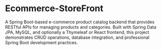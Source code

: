 # Ecommerce-StoreFront
A Spring Boot-based e-commerce product catalog backend that provides RESTful APIs for managing products and categories. Built with Spring Data JPA, MySQL, and optionally a Thymeleaf or React frontend, this project demonstrates CRUD operations, database integration, and professional Spring Boot development practices.
